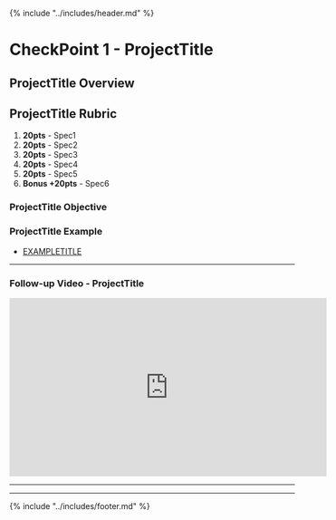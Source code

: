 {% include "../includes/header.md" %}

<!-- @TODO ATTENTION: DEVELOPER,

Checkpoint are test of what the student has learned in the past pre-homeworks and class. It should be started in the class just before it is due and takes the place of a project that would have been created during that week.

1) FIND/REPLACE ProjectTitle to change titles in all sections
2) SEE EXAMPLE RUBRIC at bottom of file
3) If you need to create a repo for the student to clone:
  * Create the repo in the AustinCodingAcademy gitHub account and,
  * use the naming " NG421_W7D1_QuizAPI "

-->

# CheckPoint 1 - ProjectTitle

## ProjectTitle Overview

<!-- EXAMPLE OVERVIEW: Over the last few weeks you've been adding on to your todo app, rebuilding, and refactoring. For this Checkpoint you're going to rebuild this app into a Trello app that has three lanes: "Todo", "Doing", and "Done". Each app will have statuses that will help you filter the items into the correct lane and each lane will be made by the same component: `listOfTodoItems`. -->

## ProjectTitle Rubric

<!-- @TODO ATTENTION: DEVELOPER, Every Checkpoint needs a rubric. A checkpoint, after all, is a test of the skills they've learned or haven't. Be sure to specify the specifications of this project and assign them point values that equal 100 points.  -->

1. **20pts** - Spec1
1. **20pts** - Spec2
1. **20pts** - Spec3
1. **20pts** - Spec4
1. **20pts** - Spec5
1. **Bonus +20pts** - Spec6

### ProjectTitle Objective

<!-- @TODO ATTENTION: DEVELOPER, Just like the overview in the pre-homework and class lesson we want to give the students context for what they'll be practicing in this project. -->

### ProjectTitle Example

<!-- @TODO ATTENTION: DEVELOPER, A picture, mock-up, gif demo, or website the show what the students are working toward. The point is, you have experience in building apps like this and you know where they're headed. It would be more helpful if they, too, knew where they are headed. This will give the students something to reverse engineer or setup a goal post to reach. -->

<!-- EXAMPLE of ProjectTitle Example
 * [Trello](https://trello.com) -->

- [EXAMPLETITLE](url)

---

### Follow-up Video - ProjectTitle

<!-- @TODO ATTENTION: DEVELOPER, This section is intended to get the students started more quickly, clarify confusion, and push them further.

1) It must be created by the ACA/Circle Education.
2) Don't give them answers but provide hints and any specific instruction that need to be followed. -->

<iframe width="560" height="315" src="https://www.youtube.com/embed/nbFmHD4T04k" frameborder="0" allow="accelerometer; autoplay; encrypted-media; gyroscope; picture-in-picture" allowfullscreen></iframe>

<!-- @TODO ^^^ THIS PLACEHOLDER VIDEO BELOW BETTER BE REPLACED!!!!! ^^^ -->

---

---

<!-- EXAMPLE RUBRIC:

1. **20pts** - Correct files:
    * `listOfTodoItems` - component that maps over the items give to it and renders a view of each item in:
    * `todoItem` - component that lists the details of the todo item and has buttons to:
        * "Mark as Done" -or-
        * "Mark as Doing"
        * "Delete"
        * "Update"
    * All actions that happen to a todo item will be in `todoServices`
    * Each item will implement a interface/model called `ITodo` which is shaped as follows:

        ```typescript
          export interface ITodo {
            id: number;
            title: string;
            isDone: boolean;
            isDoing: boolean;
            isEditing: boolean;
          }
        ```

1. **20pts** - Can update item
1. **20pts** - Can move item from one lane to the next
1. **20pts** - Can delete item
1. **20pts** - Utilizes a modal to confirm deletion of item
1. **Bonus +20pts** -
    * todo items change font color when moved to "Doing"
    * todo items are crossed out when moved to "Done" lane

-->

{% include "../includes/footer.md" %}
